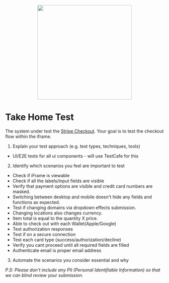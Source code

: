 <div align="center">
    <p><img src="assets/moonpay-logo.svg" width="300" /></p>
</div>

# Take Home Test

The system under test the [Stripe Checkout](https://checkout.stripe.dev/preview). Your goal is to test the checkout flow within the iframe.

1. Explain your test approach (e.g. test types, techniques, tools)
  * UI/E2E tests for all ui components - will use TestCafe for this
2. Identify which scenarios you feel are important to test
  * Check if iFrame is viewable
  * Check if all the labels/input fields are visible
  * Verify that payment options are visible and credit card numbers are masked.
  * Switching between desktop and mobile doesn't hide any fields and functions as expected.
  * Test if changing domains via dropdown effects submission.
  * Changing locations also changes currency.
  * Item total is equal to the quantity X price.
  * Able to check out with each Wallet(Apple/Google)
  * Test authorization responses
  * Test if on a secure connection
  * Test each card type (success/authorization/decline)
  * Verify you cant proceed until all required fields are filled
  * Authenticate email is proper email address
3. Automate the scenarios you consider essential and why

_P.S: Please don't include any PII (Personal Identifiable Information) so that we can blind review your submission._
